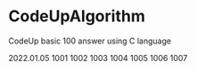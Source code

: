 # CodeUpAlgorithm
CodeUp basic 100 answer using C language

2022.01.05
1001
1002
1003
1004
1005
1006
1007
